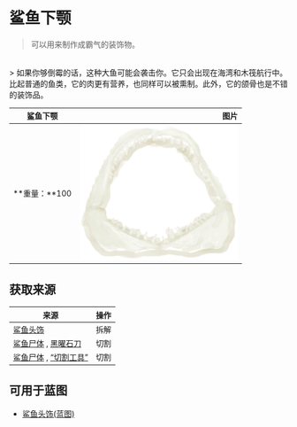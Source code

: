 # 鲨鱼下颚  
> 可以用来制作成霸气的装饰物。  
<br>  
> 如果你够倒霉的话，这种大鱼可能会袭击你。它只会出现在海湾和木筏航行中。<br>比起普通的鱼类，它的肉更有营养，也同样可以被熏制。此外，它的颌骨也是不错的装饰品。  
  
  鲨鱼下颚  |   图片   
 ----  |  ----:   
 **重量：**100  |  <img decoding="async" src="Sprite/SharkJaws.png" href="a.md" style="max-width:300px;max-height:300px;">   
  
## 获取来源  
来源  |  操作  
----  |  ----  
[鲨鱼头饰](SharkHeadpiece.md)  |  拆解  
[鲨鱼尸体](SharkCarcass.md) , [黑曜石刀](KnifeObsidian.md)  |  切割  
[鲨鱼尸体](SharkCarcass.md) , [“切割工具”](tag_Cutter.md)  |  切割  
## 可用于蓝图  
- [鲨鱼头饰(蓝图)](Bp_SharkHeadpiece.md)  
  
  
